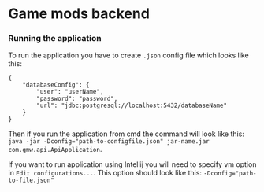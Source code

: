 # Game mods backend
### Running the application
To run the application you have to create `.json` config file which looks like this:
```
{
    "databaseConfig": {
        "user": "userName",
        "password": "password",
        "url": "jdbc:postgresql://localhost:5432/databaseName"
    }
}
```
Then if you run the application from cmd the command will look like this:
`java -jar -Dconfig="path-to-configfile.json" jar-name.jar com.gmw.api.ApiApplication`.

If you want to run application using Intellij you will need to specify vm option in `Edit configurations...`.
This option should look like this:
`-Dconfig="path-to-file.json"`
